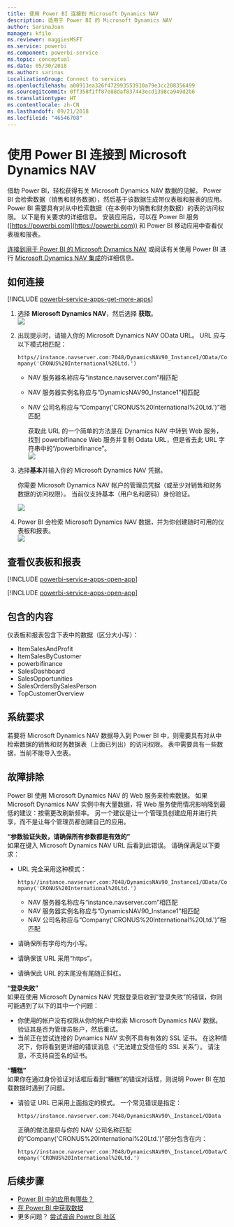 ```yaml
---
title: 使用 Power BI 连接到 Microsoft Dynamics NAV
description: 适用于 Power BI 的 Microsoft Dynamics NAV
author: SarinaJoan
manager: kfile
ms.reviewer: maggiesMSFT
ms.service: powerbi
ms.component: powerbi-service
ms.topic: conceptual
ms.date: 05/30/2018
ms.author: sarinas
LocalizationGroup: Connect to services
ms.openlocfilehash: a00913ea326f472993553910a79e3cc208356499
ms.sourcegitcommit: 0ff358f1ff87e88daf837443ecd1398ca949d2b6
ms.translationtype: HT
ms.contentlocale: zh-CN
ms.lasthandoff: 09/21/2018
ms.locfileid: "46546708"
---
```

# <a name="connect-to-microsoft-dynamics-nav-with-power-bi"></a>使用 Power BI 连接到 Microsoft Dynamics NAV
借助 Power BI，轻松获得有关 Microsoft Dynamics NAV 数据的见解。 Power BI 会检索数据（销售和财务数据），然后基于该数据生成带仪表板和报表的应用。 Power BI 需要具有对从中检索数据（在本例中为销售和财务数据）的表的访问权限。 以下是有关要求的详细信息。 安装应用后，可以在 Power BI 服务 ([https://powerbi.com](https://powerbi.com)) 和 Power BI 移动应用中查看仪表板和报表。 

[连接到用于 Power BI 的 Microsoft Dynamics NAV](https://app.powerbi.com/getdata/services/microsoft-dynamics-nav) 或阅读有关使用 Power BI 进行 [Microsoft Dynamics NAV 集成](https://powerbi.microsoft.com/integrations/microsoft-dynamics-nav)的详细信息。

## <a name="how-to-connect"></a>如何连接
[!INCLUDE [powerbi-service-apps-get-more-apps](./includes/powerbi-service-apps-get-more-apps.md)]

1. 选择 **Microsoft Dynamics NAV**，然后选择 **获取**。  
   ![](media/service-connect-to-microsoft-dynamics-nav/mdnav.png)
2. 出现提示时，请输入你的 Microsoft Dynamics NAV OData URL。 URL 应与以下模式相匹配：
   
    `https//instance.navserver.com:7048/DynamicsNAV90_Instance1/OData/Company('CRONUS%20International%20Ltd.')`
   
   * NAV 服务器名称应与“instance.navserver.com”相匹配
   * NAV 服务器实例名称应与“DynamicsNAV90\_Instance1”相匹配
   * NAV 公司名称应与“Company('CRONUS%20International%20Ltd.')”相匹配
     
     获取此 URL 的一个简单的方法是在 Dynamics NAV 中转到 Web 服务，找到 powerbifinance Web 服务并复制 Odata URL，但是省去此 URL 字符串中的“/powerbifinance”。  
     ![](media/service-connect-to-microsoft-dynamics-nav/param.png)
3. 选择**基本**并输入你的 Microsoft Dynamics NAV 凭据。
   
    你需要 Microsoft Dynamics NAV 帐户的管理员凭据（或至少对销售和财务数据的访问权限）。  当前仅支持基本（用户名和密码）身份验证。
   
    ![](media/service-connect-to-microsoft-dynamics-nav/creds.png)
4. Power BI 会检索 Microsoft Dynamics NAV 数据，并为你创建随时可用的仪表板和报表。   
   ![](media/service-connect-to-microsoft-dynamics-nav/dashboard.png)

## <a name="view-the-dashboard-and-reports"></a>查看仪表板和报表
[!INCLUDE [powerbi-service-apps-open-app](./includes/powerbi-service-apps-open-app.md)]

[!INCLUDE [powerbi-service-apps-open-app](./includes/powerbi-service-apps-what-now.md)]

## <a name="whats-included"></a>包含的内容
仪表板和报表包含下表中的数据（区分大小写）：  

* ItemSalesAndProfit  
* ItemSalesByCustomer  
* powerbifinance  
* SalesDashboard  
* SalesOpportunities  
* SalesOrdersBySalesPerson  
* TopCustomerOverview  

## <a name="system-requirements"></a>系统要求
若要将 Microsoft Dynamics NAV 数据导入到 Power BI 中，则需要具有对从中检索数据的销售和财务数据表（上面已列出）的访问权限。 表中需要具有一些数据，当前不能导入空表。

## <a name="troubleshooting"></a>故障排除
Power BI 使用 Microsoft Dynamics NAV 的 Web 服务来检索数据。 如果 Microsoft Dynamics NAV 实例中有大量数据，将 Web 服务使用情况影响降到最低的建议：按需更改刷新频率。 另一个建议是让一个管理员创建应用并进行共享，而不是让每个管理员都创建自己的应用。

**“参数验证失败，请确保所有参数都是有效的”**  
如果在键入 Microsoft Dynamics NAV URL 后看到此错误。 请确保满足以下要求：

* URL 完全采用这种模式：
  
    `https//instance.navserver.com:7048/DynamicsNAV90_Instance1/OData/Company('CRONUS%20International%20Ltd.')`
  
  * NAV 服务器名称应与“instance.navserver.com”相匹配
  * NAV 服务器实例名称应与“DynamicsNAV90\_Instance1”相匹配
  * NAV 公司名称应与“Company('CRONUS%20International%20Ltd.')”相匹配
* 请确保所有字母均为小写。  
* 请确保该 URL 采用“https”。  
* 请确保此 URL 的末尾没有尾随正斜杠。

**“登录失败”**  
如果在使用 Microsoft Dynamics NAV 凭据登录后收到“登录失败”的错误，你则可能遇到了以下的其中一个问题：

* 你使用的帐户没有权限从你的帐户中检索 Microsoft Dynamics NAV 数据。 验证其是否为管理员帐户，然后重试。
* 当前正在尝试连接的 Dynamics NAV 实例不具有有效的 SSL 证书。 在这种情况下，你将看到更详细的错误消息（“无法建立受信任的 SSL 关系”）。 请注意，不支持自签名的证书。

**“糟糕”**  
如果你在通过身份验证对话框后看到“糟糕”的错误对话框，则说明 Power BI 在加载数据时遇到了问题。

* 请验证 URL 已采用上面指定的模式。 一个常见错误是指定：
  
    `https//instance.navserver.com:7048/DynamicsNAV90\_Instance1/OData`
  
    正确的做法是将与你的 NAV 公司名称匹配的“Company('CRONUS%20International%20Ltd.')”部分包含在内：
  
    `https//instance.navserver.com:7048/DynamicsNAV90\_Instance1/OData/Company('CRONUS%20International%20Ltd.')`

## <a name="next-steps"></a>后续步骤
* [Power BI 中的应用有哪些？](consumer/end-user-apps.md)
* [在 Power BI 中获取数据](service-get-data.md)
* 更多问题？ [尝试咨询 Power BI 社区](http://community.powerbi.com/)


